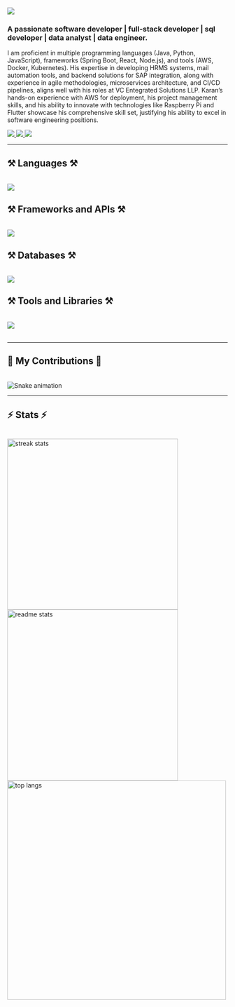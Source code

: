 <h1 align="left">
    <img src="https://readme-typing-svg.herokuapp.com/?font=Righteous&size=35&left=true&vLeft=true&width=500&height=70&duration=4000&lines=Hi+There!+👋;+I'm+Karan+Patel!;" />
</h1>

<h3 align="left">A passionate software developer | full-stack developer | sql developer | data analyst | data engineer.</h3>

<div align="left">
 
 <p>
     I am proficient in multiple programming languages (Java, Python, JavaScript), frameworks (Spring Boot, React, Node.js), and tools (AWS, Docker, Kubernetes). His expertise in developing HRMS systems, mail automation tools, and backend solutions for SAP integration, along with experience in agile methodologies, microservices architecture, and CI/CD pipelines, aligns well with his roles at VC Entegrated Solutions LLP. Karan’s hands-on experience with AWS for deployment, his project management skills, and his ability to innovate with technologies like Raspberry Pi and Flutter showcase his comprehensive skill set, justifying his ability to excel in software engineering positions.
 </p>

 </div>
 
<div align="left"> 
  <a href="mailto:karanpatel1998@outlook.com">
    <img src="https://img.shields.io/badge/Microsoft_Outlook-0078D4?style=for-the-badge&logo=microsoft-outlook&logoColor=white" />
  </a>
  <a href="https://thekaranpatel.com" target="_blank">
     <img src="https://img.shields.io/badge/Portfolio-FF5722?style=for-the-badge&logo=todoist&logoColor=white" target="_blank" /> <!-- sqlite, safari, google-chrome are other good icon options -->
  </a>
  <a href="https://www.linkedin.com/in/karan-patel28/" target="_blank">
    <img src="https://img.shields.io/badge/LinkedIn-0077B5?style=for-the-badge&logo=linkedin&logoColor=white" target="_blank" />
  </a>
</div>

 <hr/>
 
<h2 align="left">⚒️ Languages ⚒️</h2>
<br/>
<div align="left">
    <img src="https://skillicons.dev/icons?i=java,python,javascript,typescript,cpp,cs,dart,html,css,dotnet" />
</div>

<h2 align="left">⚒️ Frameworks and APIs ⚒️</h2>
<br/>
<div align="left">
    <img src="https://skillicons.dev/icons?i=postman,spring,flutter,expressjs,nodejs,d3,react,vite,tailwind,bootstrap,github,githubactions" />
</div>

<h2 align="left">⚒️ Databases ⚒️</h2>
<br/>
<div align="left">
    <img src="https://skillicons.dev/icons?i=mysql,sqlite,firebase,postgres,mongodb,dynamodb,redis" />
</div>

<h2 align="left">⚒️ Tools and Libraries ⚒️</h2>
<br/>
<div align="left">
    <img src="https://skillicons.dev/icons?i=opencv,raspberrypi,kafka,docker,kubernetes,jenkins,openshift,gradle,maven,npm,webpack" />
</div>

<br/>
<hr/>

<div align="left">
  <h2>🐍 My Contributions 🐍</h2>
  <br>
  <img src="https://github.com/karan-patel28/karanpatel/blob/output/snake.svg" alt="Snake animation" />

</div>
<hr/>
<h2 align="left">⚡ Stats ⚡</h2>
<br>
<div align=left>
  <img width=390 src="https://github-readme-streak-stats-salesp07.vercel.app/?user=salesp07&count_private=true&theme=react&border_radius=10" alt="streak stats"/>
  <img width=390 src="https://github-readme-stats-salesp07.vercel.app/api?username=salesp07&count_private=true&show_icons=true&theme=react&rank_icon=github&border_radius=10" alt="readme stats" />
  <br/>
  <img width=500 align="center" src="https://github-readme-stats-karan-patel28.vercel.app/api/top-langs/?username=karan-patel28&hide=HTML&langs_count=8&layout=compact&theme=react&border_radius=10&size_weight=0.5&count_weight=0.5&exclude_repo=github-readme-stats" alt="top langs" />
</div>

###
